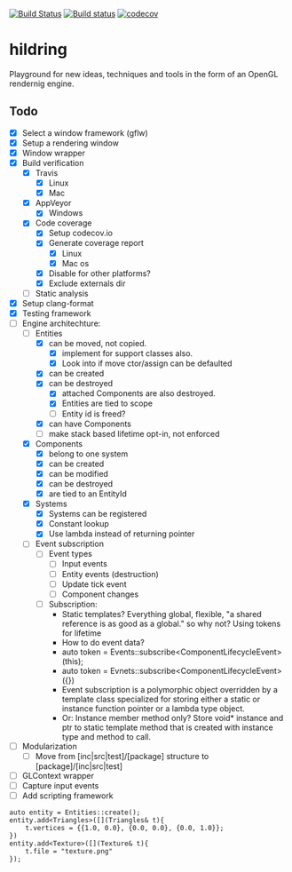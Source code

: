 [![Build Status](https://travis-ci.org/henningerlandsen/hildring.svg?branch=master)](https://travis-ci.org/henningerlandsen/hildring)
[![Build status](https://ci.appveyor.com/api/projects/status/g942gs2ugbw5yan6/branch/master?svg=true)](https://ci.appveyor.com/project/henningerlandsen/hildring/branch/master)
[![codecov](https://codecov.io/gh/henningerlandsen/hildring/branch/master/graph/badge.svg)](https://codecov.io/gh/henningerlandsen/hildring)


# hildring
Playground for new ideas, techniques and tools in the form of an OpenGL rendernig engine.

## Todo
- [x] Select a window framework (gflw)
- [x] Setup a rendering window
- [x] Window wrapper
- [x] Build verification
    - [x] Travis
        - [x] Linux
        - [x] Mac
    - [x] AppVeyor
        - [x] Windows
    - [x] Code coverage
        - [x] Setup codecov.io
        - [x] Generate coverage report
            - [x] Linux
            - [x] Mac os
        - [x] Disable for other platforms?
        - [x] Exclude externals dir
    - [ ] Static analysis
- [x] Setup clang-format
- [x] Testing framework
- [ ] Engine architechture:
    - [ ] Entities
        - [x] can be moved, not copied.
            - [x] implement for support classes also.
            - [x] Look into if move ctor/assign can be defaulted
        - [x] can be created
        - [x] can be destroyed
            - [x] attached Components are also destroyed.
            - [x] Entities are tied to scope 
            - [ ] Entity id is freed?
        - [x] can have Components
        - [ ] make stack based lifetime opt-in, not enforced
    - [x] Components
        - [x] belong to one system
        - [x] can be created 
        - [x] can be modified
        - [x] can be destroyed
        - [x] are tied to an EntityId
    - [x] Systems
        - [x] Systems can be registered
        - [x] Constant lookup
        - [x] Use lambda instead of returning pointer
    - [ ] Event subscription
        - [ ] Event types
            - [ ] Input events
            - [ ] Entity events (destruction)
            - [ ] Update tick event
            - [ ] Component changes
        - [ ] Subscription:
            - Static templates? Everything global, flexible, "a shared reference is as good as a global." so why not? Using tokens for lifetime
            - How to do event data? 
            - auto token = Events::subscribe<ComponentLifecycleEvent<T>>(this);
            - auto token = Evnets::subscribe<ComponentLifecycleEvent<T>>([](){})
            - Event subscription is a polymorphic object overridden by a template class specialized for storing either a static or instance function pointer or a lambda type object.
            - Or: Instance member method only? Store void* instance and ptr to static template method that is created with instance type and method to call.
- [ ] Modularization
    - [ ] Move from [inc|src|test]/[package] structure to [package]/[inc|src|test]
- [ ] GLContext wrapper
- [ ] Capture input events
- [ ] Add scripting framework

```
auto entity = Entities::create();
entity.add<Triangles>([](Triangles& t){
    t.vertices = {{1.0, 0.0}, {0.0, 0.0}, {0.0, 1.0}}; 
})
entity.add<Texture>([](Texture& t){
    t.file = "texture.png"
});
```
